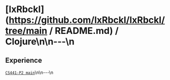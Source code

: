 # [lxRbckl](https://github.com/lxRbckl/lxRbckl/tree/main / README.md) / Clojure\n\n---\n
## Experience
[`CS441-P2 main`](https://github.com/ala2q6/CS441-P2/blob/main/README.md)\n\n---\n